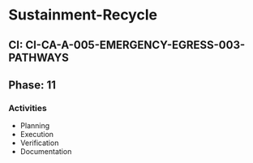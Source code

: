 # Sustainment-Recycle

## CI: CI-CA-A-005-EMERGENCY-EGRESS-003-PATHWAYS
## Phase: 11

### Activities
- Planning
- Execution
- Verification
- Documentation
